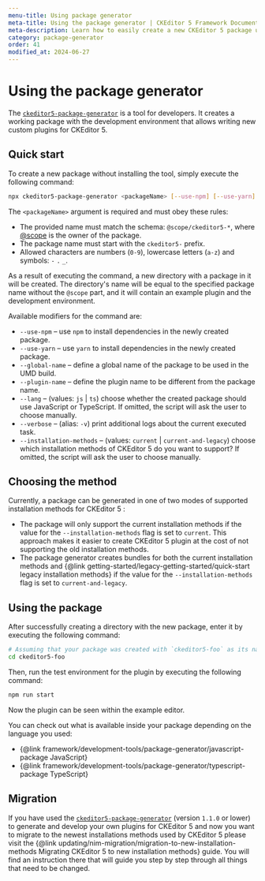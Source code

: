 ```yaml
---
menu-title: Using package generator
meta-title: Using the package generator | CKEditor 5 Framework Documentation
meta-description: Learn how to easily create a new CKEditor 5 package using the package generator, including setup, configuration, and customization steps.
category: package-generator
order: 41
modified_at: 2024-06-27
---
```


# Using the package generator

The [`ckeditor5-package-generator`](https://www.npmjs.com/package/ckeditor5-package-generator) is a tool for developers. It creates a working package with the development environment that allows writing new custom plugins for CKEditor&nbsp;5.

## Quick start

To create a new package without installing the tool, simply execute the following command:

```bash
npx ckeditor5-package-generator <packageName> [--use-npm] [--use-yarn] [--installation-methods <current|current-and-legacy>] [--plugin-name <...>] [--lang <js|ts>] [--global-name <...>] [--verbose]
```

The `<packageName>` argument is required and must obey these rules:

* The provided name must match the schema: `@scope/ckeditor5-*`, where [@scope](https://docs.npmjs.com/about-scopes) is the owner of the package.
* The package name must start with the `ckeditor5-` prefix.
* Allowed characters are numbers (`0-9`), lowercase letters (`a-z`) and symbols: `-` `.` `_`.

As a result of executing the command, a new directory with a package in it will be created. The directory's name will be equal to the specified package name without the `@scope` part, and it will contain an example plugin and the development environment.

Available modifiers for the command are:

* `--use-npm` &ndash; use `npm` to install dependencies in the newly created package.
* `--use-yarn` &ndash; use `yarn` to install dependencies in the newly created package.
* `--global-name` &ndash; define a global name of the package to be used in the UMD build.
* `--plugin-name` &ndash; define the plugin name to be different from the package name.
* `--lang` &ndash; (values: `js` | `ts`) choose whether the created package should use JavaScript or TypeScript. If omitted, the script will ask the user to choose manually.
* `--verbose` &ndash; (alias: `-v`) print additional logs about the current executed task.
* `--installation-methods` &ndash; (values: `current` | `current-and-legacy`) choose which installation methods of CKEditor 5 do you want to support? If omitted, the script will ask the user to choose manually.

## Choosing the method

Currently, a package can be generated in one of two modes of supported installation methods for CKEditor&nbsp;5 :
* The package will only support the current installation methods if the value for the `--installation-methods` flag is set to `current`. This approach makes it easier to create CKEditor&nbsp;5 plugin at the cost of not supporting the old installation methods.
* The package generator creates bundles for both the current installation methods and {@link getting-started/legacy-getting-started/quick-start legacy installation methods} if the value for the `--installation-methods` flag is set to `current-and-legacy`.

## Using the package

After successfully creating a directory with the new package, enter it by executing the following command:

```bash
# Assuming that your package was created with `ckeditor5-foo` as its name.
cd ckeditor5-foo
```

Then, run the test environment for the plugin by executing the following command:

```bash
npm run start
```

Now the plugin can be seen within the example editor.

You can check out what is available inside your package depending on the language you used:
* {@link framework/development-tools/package-generator/javascript-package JavaScript}
* {@link framework/development-tools/package-generator/typescript-package TypeScript}

## Migration

If you have used the [`ckeditor5-package-generator`](https://www.npmjs.com/package/ckeditor5-package-generator) (version `1.1.0` or lower) to generate and develop your own plugins for CKEditor&nbsp;5 and now you want to migrate to the newest installations methods used by CKEditor&nbsp;5 please visit the {@link updating/nim-migration/migration-to-new-installation-methods Migrating CKEditor&nbsp;5 to new installation methods} guide. You will find an instruction there that will guide you step by step through all things that need to be changed.
